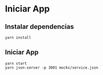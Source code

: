 # Iniciar App

## Instalar dependencias
    yarn install

## Iniciar App
    yarn start
    yarn json-server -p 3001 mocks/service.json
